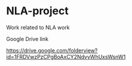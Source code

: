 # NLA-project
Work related to NLA work

Google Drive link

https://drive.google.com/folderview?id=1FRDVwzPzCPgBoAxCY2NdvyWhUxsWsnW1
